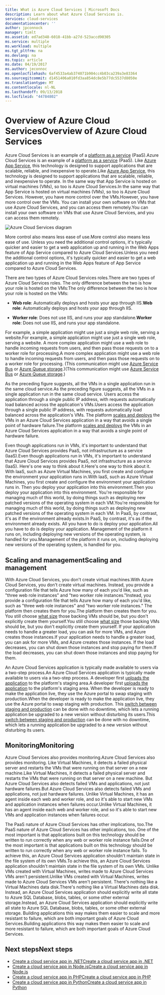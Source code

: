 ```yaml
---
title: What is Azure Cloud Services | Microsoft Docs
description: Learn about what Azure Cloud Services is.
services: cloud-services
documentationcenter: ''
author: jpconnock
manager: timlt
ms.assetid: ed7ad348-6018-41bb-a27d-523accd90305
ms.service: multiple
ms.workload: multiple
ms.tgt_pltfrm: na
ms.devlang: na
ms.topic: article
ms.date: 04/19/2017
ms.author: jeconnoc
ms.openlocfilehash: 6af4533a4ab374071b904cc4b03ca239a3e83364
ms.sourcegitcommit: d1451406a010fd3aa854dc8e5b77dc5537d8050e
ms.translationtype: MT
ms.contentlocale: nl-NL
ms.lasthandoff: 09/13/2018
ms.locfileid: "44784802"
---
```

# <a name="overview-of-azure-cloud-services"></a><span data-ttu-id="b2b8e-103">Overview of Azure Cloud Services</span><span class="sxs-lookup"><span data-stu-id="b2b8e-103">Overview of Azure Cloud Services</span></span>
<span data-ttu-id="b2b8e-104">Azure Cloud Services is an example of a [platform as a service](https://azure.microsoft.com/overview/what-is-paas/) (PaaS).</span><span class="sxs-lookup"><span data-stu-id="b2b8e-104">Azure Cloud Services is an example of a [platform as a service](https://azure.microsoft.com/overview/what-is-paas/) (PaaS).</span></span> <span data-ttu-id="b2b8e-105">Like [Azure App Service](../app-service/app-service-web-overview.md), this technology is designed to support applications that are scalable, reliable, and inexpensive to operate.</span><span class="sxs-lookup"><span data-stu-id="b2b8e-105">Like [Azure App Service](../app-service/app-service-web-overview.md), this technology is designed to support applications that are scalable, reliable, and inexpensive to operate.</span></span> <span data-ttu-id="b2b8e-106">In the same way that App Service is hosted on virtual machines (VMs), so too is Azure Cloud Services.</span><span class="sxs-lookup"><span data-stu-id="b2b8e-106">In the same way that App Service is hosted on virtual machines (VMs), so too is Azure Cloud Services.</span></span> <span data-ttu-id="b2b8e-107">However, you have more control over the VMs.</span><span class="sxs-lookup"><span data-stu-id="b2b8e-107">However, you have more control over the VMs.</span></span> <span data-ttu-id="b2b8e-108">You can install your own software on VMs that use Azure Cloud Services, and you can access them remotely.</span><span class="sxs-lookup"><span data-stu-id="b2b8e-108">You can install your own software on VMs that use Azure Cloud Services, and you can access them remotely.</span></span>

![Azure Cloud Services diagram](./media/cloud-services-choose-me/diagram.png)

<span data-ttu-id="b2b8e-110">More control also means less ease of use.</span><span class="sxs-lookup"><span data-stu-id="b2b8e-110">More control also means less ease of use.</span></span> <span data-ttu-id="b2b8e-111">Unless you need the additional control options, it's typically quicker and easier to get a web application up and running in the Web Apps feature of App Service compared to Azure Cloud Services.</span><span class="sxs-lookup"><span data-stu-id="b2b8e-111">Unless you need the additional control options, it's typically quicker and easier to get a web application up and running in the Web Apps feature of App Service compared to Azure Cloud Services.</span></span>

<span data-ttu-id="b2b8e-112">There are two types of Azure Cloud Services roles.</span><span class="sxs-lookup"><span data-stu-id="b2b8e-112">There are two types of Azure Cloud Services roles.</span></span> <span data-ttu-id="b2b8e-113">The only difference between the two is how your role is hosted on the VMs:</span><span class="sxs-lookup"><span data-stu-id="b2b8e-113">The only difference between the two is how your role is hosted on the VMs:</span></span>

* <span data-ttu-id="b2b8e-114">**Web role**: Automatically deploys and hosts your app through IIS.</span><span class="sxs-lookup"><span data-stu-id="b2b8e-114">**Web role**: Automatically deploys and hosts your app through IIS.</span></span>

* <span data-ttu-id="b2b8e-115">**Worker role**: Does not use IIS, and runs your app standalone.</span><span class="sxs-lookup"><span data-stu-id="b2b8e-115">**Worker role**: Does not use IIS, and runs your app standalone.</span></span>

<span data-ttu-id="b2b8e-116">For example, a simple application might use just a single web role, serving a website.</span><span class="sxs-lookup"><span data-stu-id="b2b8e-116">For example, a simple application might use just a single web role, serving a website.</span></span> <span data-ttu-id="b2b8e-117">A more complex application might use a web role to handle incoming requests from users, and then pass those requests on to a worker role for processing.</span><span class="sxs-lookup"><span data-stu-id="b2b8e-117">A more complex application might use a web role to handle incoming requests from users, and then pass those requests on to a worker role for processing.</span></span> <span data-ttu-id="b2b8e-118">(This communication might use [Azure Service Bus](../service-bus-messaging/service-bus-fundamentals-hybrid-solutions.md) or [Azure Queue storage](../storage/common/storage-introduction.md).)</span><span class="sxs-lookup"><span data-stu-id="b2b8e-118">(This communication might use [Azure Service Bus](../service-bus-messaging/service-bus-fundamentals-hybrid-solutions.md) or [Azure Queue storage](../storage/common/storage-introduction.md).)</span></span>

<span data-ttu-id="b2b8e-119">As the preceding figure suggests, all the VMs in a single application run in the same cloud service.</span><span class="sxs-lookup"><span data-stu-id="b2b8e-119">As the preceding figure suggests, all the VMs in a single application run in the same cloud service.</span></span> <span data-ttu-id="b2b8e-120">Users access the application through a single public IP address, with requests automatically load balanced across the application's VMs.</span><span class="sxs-lookup"><span data-stu-id="b2b8e-120">Users access the application through a single public IP address, with requests automatically load balanced across the application's VMs.</span></span> <span data-ttu-id="b2b8e-121">The platform [scales and deploys](cloud-services-how-to-scale-portal.md) the VMs in an Azure Cloud Services application in a way that avoids a single point of hardware failure.</span><span class="sxs-lookup"><span data-stu-id="b2b8e-121">The platform [scales and deploys](cloud-services-how-to-scale-portal.md) the VMs in an Azure Cloud Services application in a way that avoids a single point of hardware failure.</span></span>

<span data-ttu-id="b2b8e-122">Even though applications run in VMs, it's important to understand that Azure Cloud Services provides PaaS, not infrastructure as a service (IaaS).</span><span class="sxs-lookup"><span data-stu-id="b2b8e-122">Even though applications run in VMs, it's important to understand that Azure Cloud Services provides PaaS, not infrastructure as a service (IaaS).</span></span> <span data-ttu-id="b2b8e-123">Here's one way to think about it.</span><span class="sxs-lookup"><span data-stu-id="b2b8e-123">Here's one way to think about it.</span></span> <span data-ttu-id="b2b8e-124">With IaaS, such as Azure Virtual Machines, you first create and configure the environment your application runs in.</span><span class="sxs-lookup"><span data-stu-id="b2b8e-124">With IaaS, such as Azure Virtual Machines, you first create and configure the environment your application runs in.</span></span> <span data-ttu-id="b2b8e-125">Then you deploy your application into this environment.</span><span class="sxs-lookup"><span data-stu-id="b2b8e-125">Then you deploy your application into this environment.</span></span> <span data-ttu-id="b2b8e-126">You're responsible for managing much of this world, by doing things such as deploying new patched versions of the operating system in each VM.</span><span class="sxs-lookup"><span data-stu-id="b2b8e-126">You're responsible for managing much of this world, by doing things such as deploying new patched versions of the operating system in each VM.</span></span> <span data-ttu-id="b2b8e-127">In PaaS, by contrast, it's as if the environment already exists.</span><span class="sxs-lookup"><span data-stu-id="b2b8e-127">In PaaS, by contrast, it's as if the environment already exists.</span></span> <span data-ttu-id="b2b8e-128">All you have to do is deploy your application.</span><span class="sxs-lookup"><span data-stu-id="b2b8e-128">All you have to do is deploy your application.</span></span> <span data-ttu-id="b2b8e-129">Management of the platform it runs on, including deploying new versions of the operating system, is handled for you.</span><span class="sxs-lookup"><span data-stu-id="b2b8e-129">Management of the platform it runs on, including deploying new versions of the operating system, is handled for you.</span></span>

## <a name="scaling-and-management"></a><span data-ttu-id="b2b8e-130">Scaling and management</span><span class="sxs-lookup"><span data-stu-id="b2b8e-130">Scaling and management</span></span>
<span data-ttu-id="b2b8e-131">With Azure Cloud Services, you don't create virtual machines.</span><span class="sxs-lookup"><span data-stu-id="b2b8e-131">With Azure Cloud Services, you don't create virtual machines.</span></span> <span data-ttu-id="b2b8e-132">Instead, you provide a configuration file that tells Azure how many of each you'd like, such as "three web role instances" and "two worker role instances."</span><span class="sxs-lookup"><span data-stu-id="b2b8e-132">Instead, you provide a configuration file that tells Azure how many of each you'd like, such as "three web role instances" and "two worker role instances."</span></span> <span data-ttu-id="b2b8e-133">The platform then creates them for you.</span><span class="sxs-lookup"><span data-stu-id="b2b8e-133">The platform then creates them for you.</span></span> <span data-ttu-id="b2b8e-134">You still choose [what size](cloud-services-sizes-specs.md) those backing VMs should be, but you don't explicitly create them yourself.</span><span class="sxs-lookup"><span data-stu-id="b2b8e-134">You still choose [what size](cloud-services-sizes-specs.md) those backing VMs should be, but you don't explicitly create them yourself.</span></span> <span data-ttu-id="b2b8e-135">If your application needs to handle a greater load, you can ask for more VMs, and Azure creates those instances.</span><span class="sxs-lookup"><span data-stu-id="b2b8e-135">If your application needs to handle a greater load, you can ask for more VMs, and Azure creates those instances.</span></span> <span data-ttu-id="b2b8e-136">If the load decreases, you can shut down those instances and stop paying for them.</span><span class="sxs-lookup"><span data-stu-id="b2b8e-136">If the load decreases, you can shut down those instances and stop paying for them.</span></span>

<span data-ttu-id="b2b8e-137">An Azure Cloud Services application is typically made available to users via a two-step process.</span><span class="sxs-lookup"><span data-stu-id="b2b8e-137">An Azure Cloud Services application is typically made available to users via a two-step process.</span></span> <span data-ttu-id="b2b8e-138">A developer first [uploads the application](cloud-services-how-to-create-deploy-portal.md) to the platform's staging area.</span><span class="sxs-lookup"><span data-stu-id="b2b8e-138">A developer first [uploads the application](cloud-services-how-to-create-deploy-portal.md) to the platform's staging area.</span></span> <span data-ttu-id="b2b8e-139">When the developer is ready to make the application live, they use the Azure portal to swap staging with production.</span><span class="sxs-lookup"><span data-stu-id="b2b8e-139">When the developer is ready to make the application live, they use the Azure portal to swap staging with production.</span></span> <span data-ttu-id="b2b8e-140">This [switch between staging and production](cloud-services-how-to-manage-portal.md#swap-deployments-to-promote-a-staged-deployment-to-production) can be done with no downtime, which lets a running application be upgraded to a new version without disturbing its users.</span><span class="sxs-lookup"><span data-stu-id="b2b8e-140">This [switch between staging and production](cloud-services-how-to-manage-portal.md#swap-deployments-to-promote-a-staged-deployment-to-production) can be done with no downtime, which lets a running application be upgraded to a new version without disturbing its users.</span></span>

## <a name="monitoring"></a><span data-ttu-id="b2b8e-141">Monitoring</span><span class="sxs-lookup"><span data-stu-id="b2b8e-141">Monitoring</span></span>
<span data-ttu-id="b2b8e-142">Azure Cloud Services also provides monitoring.</span><span class="sxs-lookup"><span data-stu-id="b2b8e-142">Azure Cloud Services also provides monitoring.</span></span> <span data-ttu-id="b2b8e-143">Like Virtual Machines, it detects a failed physical server and restarts the VMs that were running on that server on a new machine.</span><span class="sxs-lookup"><span data-stu-id="b2b8e-143">Like Virtual Machines, it detects a failed physical server and restarts the VMs that were running on that server on a new machine.</span></span> <span data-ttu-id="b2b8e-144">But Azure Cloud Services also detects failed VMs and applications, not just hardware failures.</span><span class="sxs-lookup"><span data-stu-id="b2b8e-144">But Azure Cloud Services also detects failed VMs and applications, not just hardware failures.</span></span> <span data-ttu-id="b2b8e-145">Unlike Virtual Machines, it has an agent inside each web and worker role, and so it's able to start new VMs and application instances when failures occur.</span><span class="sxs-lookup"><span data-stu-id="b2b8e-145">Unlike Virtual Machines, it has an agent inside each web and worker role, and so it's able to start new VMs and application instances when failures occur.</span></span>

<span data-ttu-id="b2b8e-146">The PaaS nature of Azure Cloud Services has other implications, too.</span><span class="sxs-lookup"><span data-stu-id="b2b8e-146">The PaaS nature of Azure Cloud Services has other implications, too.</span></span> <span data-ttu-id="b2b8e-147">One of the most important is that applications built on this technology should be written to run correctly when any web or worker role instance fails.</span><span class="sxs-lookup"><span data-stu-id="b2b8e-147">One of the most important is that applications built on this technology should be written to run correctly when any web or worker role instance fails.</span></span> <span data-ttu-id="b2b8e-148">To achieve this, an Azure Cloud Services application shouldn't maintain state in the file system of its own VMs.</span><span class="sxs-lookup"><span data-stu-id="b2b8e-148">To achieve this, an Azure Cloud Services application shouldn't maintain state in the file system of its own VMs.</span></span> <span data-ttu-id="b2b8e-149">Unlike VMs created with Virtual Machines, writes made to Azure Cloud Services VMs aren't persistent.</span><span class="sxs-lookup"><span data-stu-id="b2b8e-149">Unlike VMs created with Virtual Machines, writes made to Azure Cloud Services VMs aren't persistent.</span></span> <span data-ttu-id="b2b8e-150">There's nothing like a Virtual Machines data disk.</span><span class="sxs-lookup"><span data-stu-id="b2b8e-150">There's nothing like a Virtual Machines data disk.</span></span> <span data-ttu-id="b2b8e-151">Instead, an Azure Cloud Services application should explicitly write all state to Azure SQL Database, blobs, tables, or some other external storage.</span><span class="sxs-lookup"><span data-stu-id="b2b8e-151">Instead, an Azure Cloud Services application should explicitly write all state to Azure SQL Database, blobs, tables, or some other external storage.</span></span> <span data-ttu-id="b2b8e-152">Building applications this way makes them easier to scale and more resistant to failure, which are both important goals of Azure Cloud Services.</span><span class="sxs-lookup"><span data-stu-id="b2b8e-152">Building applications this way makes them easier to scale and more resistant to failure, which are both important goals of Azure Cloud Services.</span></span>

## <a name="next-steps"></a><span data-ttu-id="b2b8e-153">Next steps</span><span class="sxs-lookup"><span data-stu-id="b2b8e-153">Next steps</span></span>
* [<span data-ttu-id="b2b8e-154">Create a cloud service app in .NET</span><span class="sxs-lookup"><span data-stu-id="b2b8e-154">Create a cloud service app in .NET</span></span>](cloud-services-dotnet-get-started.md) 
* [<span data-ttu-id="b2b8e-155">Create a cloud service app in Node.js</span><span class="sxs-lookup"><span data-stu-id="b2b8e-155">Create a cloud service app in Node.js</span></span>](cloud-services-nodejs-develop-deploy-app.md) 
* [<span data-ttu-id="b2b8e-156">Create a cloud service app in PHP</span><span class="sxs-lookup"><span data-stu-id="b2b8e-156">Create a cloud service app in PHP</span></span>](../cloud-services-php-create-web-role.md) 
* [<span data-ttu-id="b2b8e-157">Create a cloud service app in Python</span><span class="sxs-lookup"><span data-stu-id="b2b8e-157">Create a cloud service app in Python</span></span>](cloud-services-python-ptvs.md)



